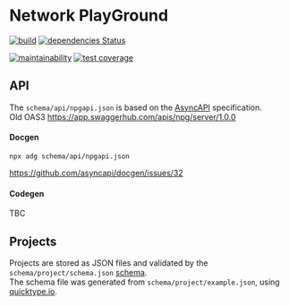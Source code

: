 # Network PlayGround

[![build](https://travis-ci.org/zijpn/npg-server.svg?branch=master)](https://travis-ci.org/zijpn/npg-server)
[![dependencies Status](https://david-dm.org/zijpn/npg-server/status.svg)](https://david-dm.org/zijpn/npg-server)

[![maintainability](https://api.codeclimate.com/v1/badges/975c607f39e3d921a7aa/maintainability)](https://codeclimate.com/github/zijpn/npg-server/maintainability)
[![test coverage](https://api.codeclimate.com/v1/badges/975c607f39e3d921a7aa/test_coverage)](https://codeclimate.com/github/zijpn/npg-server/test_coverage)

## API

The `schema/api/npgapi.json` is based on the [AsyncAPI] specification. <br>
Old OAS3 https://app.swaggerhub.com/apis/npg/server/1.0.0

#### Docgen
```
npx adg schema/api/npgapi.json
```
https://github.com/asyncapi/docgen/issues/32

#### Codegen

TBC

## Projects

Projects are stored as JSON files and validated by the `schema/project/schema.json` [schema]. <br>
The schema file was generated from `schema/project/example.json`, using [quicktype.io].

[API]: https://app.swaggerhub.com/apis/npg/server/1.0.0
[AsyncAPI]: https://www.asyncapi.com
[schema]: https://spacetelescope.github.io/understanding-json-schema/
[quicktype.io]: https://app.quicktype.io/